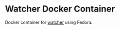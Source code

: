 # Watcher Docker Container

Docker container for [watcher](https://github.com/nosmokingbandit/watcher) using Fedora.
